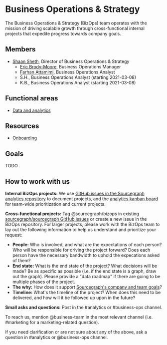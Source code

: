 # Business Operations & Strategy

The Business Operations & Strategy (BizOps) team operates with the mission of driving scalable growth through cross-functional internal projects that expedite progress towards company goals.

## Members

- [Shaan Sheth](../../../../company/team/index.md#shaan-sheth-he-him), Director of Business Operations & Strategy
    - [Eric Brody-Moore](../../../../company/team/index.md#eric-brody-moore), Business Operations Manager
    - [Farhan Attamimi](../../../../company/team/index.md#farhan-attamimi), Business Operations Analyst
    - S.H., Business Operations Analyst (starting 2021-03-08)
    - K.B., Business Operations Analyst (starting 2021-03-08)

## Functional areas

- [Data and analytics](analytics.md)

## Resources

- [Onboarding](onboarding.md)

## Goals

TODO

## How to work with us

**Internal BizOps projects:**  We use [GitHub issues in the Sourcegraph analytics repository](https://github.com/sourcegraph/analytics/issues) to document projects, and the [analytics kanban board](https://github.com/orgs/sourcegraph/projects/63) for team-wide prioritization and current projects.

**Cross-functional projects:** Tag @sourcegraph/bizops in existing [sourcegraph/sourcegraph GitHub issues](https://github.com/sourcegraph/sourcegraph/issues) or create a new issue in the BizOps repository. For larger projects, please work with the BizOps team to lay out the following information to help us understand and prioritize your request:

- **People:** Who is involved, and what are the expectations of each person? Who will be responsible for driving the project forward? Does each person have the necessary bandwidth to uphold the expecations asked of them? 
- **End state:** What is the end state of the project? What decisions will be made? Be as specific as possible (i.e. if the end state is a graph, draw out the graph). Please provide a "data roadmap" if there are going to be multiple phases of the project. 
- **The why:** How does it support [Sourcegraph's company and team goals](../../../company/goals/index.md)?
- **Timeline:** What's the timeline of the project? When does this need to be delivered, and how will it be followed up upon in the future?

**Small asks and questions:** Post in the #analytics or #business-ops channel.

To reach us, mention @business-team in the most relevant channel (i.e. #marketing for a marketing-related question).

If you need clarification or are not sure about any of the above, ask a question in #analytics or @business-ops channel.
